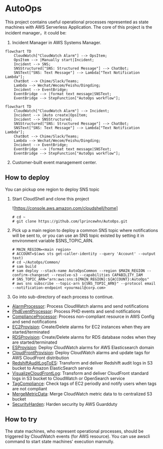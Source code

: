 # AutoOps

This project contains useful operational processes represented as state machines with AWS Serverless Application.
The core of this project is the incident manager，it could be:

1. Incident Manager in AWS Systems Manager.

```mermaid
flowchart TD
    CloudWatch["CloudWatch Alarm"] --> OpsItem;
    OpsItem --> |Manually start|Incident;
    Incident --> SNS;
	SNSStructured["SNS: Structured Message"] --> ChatBot;
	SNSText["SNS: Text Message"] --> Lambda["Text Notification Lambda"];
	ChatBot --> Chime/Slack/Teams;
	Lambda --> Wechat/Wecom/Feishu/Dingding;
	Incident --> EventBridge;
	EventBridge --> |format text message|SNSText;
	EventBridge --> StepFunction["AutoOps workflow"];
```

```mermaid
flowchart TD
    CloudWatch["CloudWatch Alarm"] --> Incident;
    Incident --> |Auto create|OpsItem;
    Incident --> SNSStructured;
	SNSStructured["SNS: Structured Message"] --> ChatBot;
	SNSText["SNS: Text Message"] --> Lambda["Text Notification Lambda"];
	ChatBot --> Chime/Slack/Teams;
	Lambda --> Wechat/Wecom/Feishu/Dingding;
	Incident --> EventBridge;
	EventBridge --> |format text message|SNSText;
	EventBridge --> StepFunction["AutoOps workflow"];
```

2. Customer-built event management center.

## How to deploy

You can pickup one region to deploy SNS topic 

1. Start CloudShell and clone this project

    ![https://console.aws.amazon.com/cloudshell/home]

    ```
    # cd ~
    # git clone https://github.com/lprincewhn/AutoOps.git
    ```

2. Pick up a main region to deploy a common SNS topic where notifications will be sent to, or you can use an SNS topic existed by setting it in environment variable $SNS_TOPIC_ARN.
   
    ```
    # MAIN_REGION=<main region>
    # ACCOUNT=$(aws sts get-caller-identity --query 'Account' --output text)
    # cd ~/AutoOps/Common/
    # sam build
    # sam deploy --stack-name AutoOpsCommon --region $MAIN_REGION --confirm-changeset --resolve-s3 --capabilities CAPABILITY_IAM
    # SNS_TOPIC_ARN="arn:aws:sns:${MAIN_REGION}:${ACCOUNT}:AutoOps"
    # aws sns subscribe --topic-arn ${SNS_TOPIC_ARN}" --protocol email --notification-endpoint <yourmail@corp.com> 
    ```

3. Go into sub-directory of each process to continue.

- [AlarmProcessor](AlarmProcessor): Process CloudWatch alarms and send notifications
- [PhdEventProcessor](PhdEventProcessor): Process PHD events and send notifications
- [ComplianceProcessor](ComplianceProcessor): Process non-compliant resource in AWS Config and send notifications
- [EC2Provision](EC2Provision): Create/Delete alarms for EC2 instances when they are started/terminated
- [RDSProvision](RDSProvision): Create/Delete alarms for RDS database nodes when they are started/terminated
- [ESProvision](ESProvision): Deploy CloudWatch alarms for AWS Elasticsearch domain
- [CloudFrontProvision](CloudFrontProvision): Deploy CloudWatch alarms and update tags for AWS CloudFront distribution
- [RedshiftAuditLogToES](RedshiftAuditLogToES): Transform and deliver Redshift audit logs in S3 bucket to Amazon ElasticSearch service
- [VisualizeCloudFrontLog](VisualizeCloudFrontLog): Transform and deliver CloudFront standard logs in S3 bucket to CloudWatch or OpenSearch service
- [TagCompliance](TagCompliance): Check tags of EC2 periodly and notify users when tags are not compliant
- [MergeMetricData](MergeMetricData): Merge CloudWatch metric data to to centralized S3 bucket
- [SecurityHarden](SecurityHarden): Harden security by AWS Guardduty

## How to try

The state machines, who represent operational processes, should be triggered by CloudWatch events (for AWS resource). You can use awscli command to start state machines' execution mannully.

